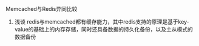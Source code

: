 Memcached与Redis异同比较
1. 浅谈
  redis与memcached都有缓存能力，其中redis支持的原理是基于key-value的基础上的内存存储，同时还具备数据的持久化备份，以及主从模式的数据备份
